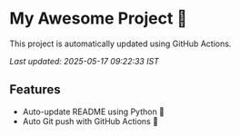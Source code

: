 # My Awesome Project 🚀

This project is automatically updated using GitHub Actions.

_Last updated: 2025-05-17 09:22:33 IST_

## Features
- Auto-update README using Python 🐍
- Auto Git push with GitHub Actions 🤖
